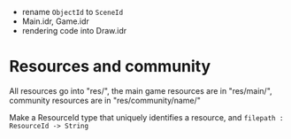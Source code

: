 - rename `ObjectId` to `SceneId`
- Main.idr, Game.idr
- rendering code into Draw.idr

# Resources and community

All resources go into "res/", the main game resources are in "res/main/", community resources are in "res/community/name/"

Make a ResourceId type that uniquely identifies a resource, and `filepath : ResourceId -> String`
